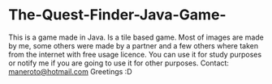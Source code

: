 # The-Quest-Finder-Java-Game-
This is a game made in Java. Is a tile based game. 
Most of images are made by me, some others were made by a partner and a few others where taken from the internet with free usage licence. 
You can use it for study purposes or notify me if you are going to use it for other purposes.
Contact: maneroto@hotmail.com
Greetings :D
